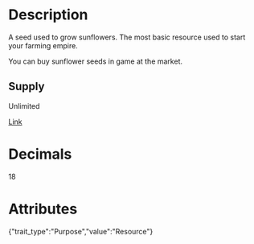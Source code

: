 # Description

A seed used to grow sunflowers. The most basic resource used to start your farming empire.

You can buy sunflower seeds in game at the market.

## Supply

Unlimited

[Link](https://docs.sunflower-land.com/player-guides/crop-farming)

# Decimals

18

# Attributes

{"trait_type":"Purpose","value":"Resource"}
